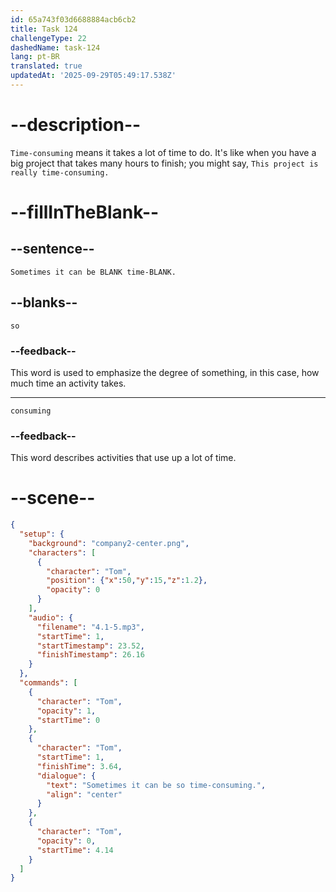 ```yaml
---
id: 65a743f03d6688884acb6cb2
title: Task 124
challengeType: 22
dashedName: task-124
lang: pt-BR
translated: true
updatedAt: '2025-09-29T05:49:17.538Z'
---
```


<!-- (Audio) Tom: Sometimes it can be so time-consuming. -->

# --description--

`Time-consuming` means it takes a lot of time to do. It's like when you have a big project that takes many hours to finish; you might say, `This project is really time-consuming.`

# --fillInTheBlank--

## --sentence--

`Sometimes it can be BLANK time-BLANK.`

## --blanks--

`so`

### --feedback--

This word is used to emphasize the degree of something, in this case, how much time an activity takes.

---

`consuming`

### --feedback--

This word describes activities that use up a lot of time.

# --scene--

```json
{
  "setup": {
    "background": "company2-center.png",
    "characters": [
      {
        "character": "Tom",
        "position": {"x":50,"y":15,"z":1.2},
        "opacity": 0
      }
    ],
    "audio": {
      "filename": "4.1-5.mp3",
      "startTime": 1,
      "startTimestamp": 23.52,
      "finishTimestamp": 26.16
    }
  },
  "commands": [
    {
      "character": "Tom",
      "opacity": 1,
      "startTime": 0
    },
    {
      "character": "Tom",
      "startTime": 1,
      "finishTime": 3.64,
      "dialogue": {
        "text": "Sometimes it can be so time-consuming.",
        "align": "center"
      }
    },
    {
      "character": "Tom",
      "opacity": 0,
      "startTime": 4.14
    }
  ]
}
```

